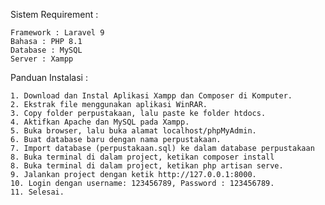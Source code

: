 Sistem Requirement :

    Framework : Laravel 9
    Bahasa : PHP 8.1
    Database : MySQL
    Server : Xampp

Panduan Instalasi :

    1. Download dan Instal Aplikasi Xampp dan Composer di Komputer.
    2. Ekstrak file menggunakan aplikasi WinRAR.
    3. Copy folder perpustakaan, lalu paste ke folder htdocs.
    4. Aktifkan Apache dan MySQL pada Xampp.
    5. Buka browser, lalu buka alamat localhost/phpMyAdmin.
    6. Buat database baru dengan nama perpustakaan.
    7. Import database (perpustakaan.sql) ke dalam database perpustakaan 
    8. Buka terminal di dalam project, ketikan composer install
    8. Buka terminal di dalam project, ketikan php artisan serve.
    9. Jalankan project dengan ketik http://127.0.0.1:8000.
    10. Login dengan username: 123456789, Password : 123456789.
    11. Selesai.
